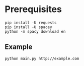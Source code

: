 # Prerequisites

```
pip install -U requests
pip install -U spacey
python -m spacy download en
```

## Example

`python main.py http://example.com`

